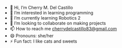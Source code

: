 - 👋 Hi, I’m Cherry M. Del Castillo
- 👀 I’m interested in learning programming 
- 🌱 I’m currently learning Robotics 2 
- 💞️ I’m looking to collaborate on making projects 
- 📫 How to reach me cherrydelcastillo83@gmail.com
- 😄 Pronouns: she/her 
- ⚡ Fun fact: I like cats and sweets

<!---
Shewwy02/Shewwy02 is a ✨ special ✨ repository because its `README.md` (this file) appears on your GitHub profile.
You can click the Preview link to take a look at your changes.
--->
